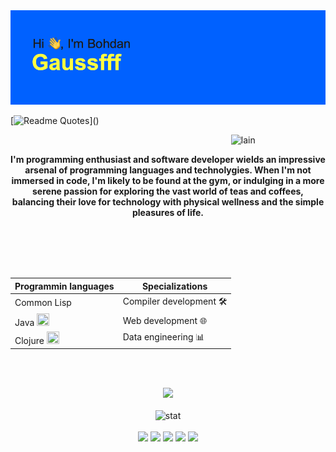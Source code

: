 <img src="https://github.com/gaussfff/gaussfff/blob/master/header.png" alt="Hi there!">

[![Readme Quotes](https://quotes-github-readme.vercel.app/api?type=horizontal&theme=algolia&author="Lain%20Iwakura"&quote=No%20matter%20where%20you%20go,%20everyone%20is%20connected.)]()

<!---<div style="flex:1;padding:15px;" align="center">
    <img src="https://media.giphy.com/media/v1.Y2lkPTc5MGI3NjExczJvYnU5a2d4Nzk0eWZ6bmRwM2F2Y2xtN3ZucXZqdDYwOXZ6OWJ4eiZlcD12MV9naWZzX3NlYXJjaCZjdD1n/udK21RQeWtaGQ/giphy.gif" alt="lain">
</div>-->

<picture>
    <img align="right" width="30%" src="https://media.giphy.com/media/Wn74RUT0vjnoU98Hnt/giphy.gif?cid=ecf05e47c8yq6aez8fgq545l8hwvk5g7u1lpp77f4ta5ys6j&ep=v1_gifs_search&rid=giphy.gif&ct=g" alt="lain">
</picture>

<br>
<div align="center">

**I'm programming enthusiast and software developer wields an impressive arsenal of programming languages and technolygies. When I'm not immersed in code, I'm likely to be found at the gym, or indulging in a more serene passion for exploring the vast world of teas and coffees, balancing their love for technology with physical wellness and the simple pleasures of life.**

</div>
<br><br><br><br>

<div align="center">
    
| Programmin languages  | Specializations |
| ------------- | ------------- |
| Common Lisp  | Compiler development 🛠 |
| Java <img width="20" height="20" src="https://cdn.jsdelivr.net/gh/devicons/devicon@latest/icons/java/java-original.svg" alt=""/>  | Web development 🌐 |
| Clojure <img width="20" height="20" src="https://cdn.jsdelivr.net/gh/devicons/devicon@latest/icons/clojure/clojure-original.svg" alt=""/>   | Data engineering 📊 |

</div>

<br><br>
<div align="center">
    <img src="https://github-readme-stats.vercel.app/api?username=gaussfff&show_icons=true&theme=cobalt">
</div>
<br>

<div align="center">
    <img src="https://github-readme-stats.vercel.app/api/top-langs/?username=gaussfff&layout=compact&theme=cobalt" alt="stat"/>
</div>

<br>
<div align="center">
    <a href="https://www.instagram.com/b.sokol.xyz/"><img src="https://img.shields.io/badge/Instagram-%23E4405F.svg?style=for-the-badge&logo=Instagram&logoColor=white"></a>
    <a href="https://www.linkedin.com/in/bohdan-sokolovskyi-400aa31a2/"><img src="https://img.shields.io/badge/linkedin-%230077B5.svg?style=for-the-badge&logo=linkedin&logoColor=white"></a>
    <a href="https://twitter.com/SokolovskiyB"><img src="https://img.shields.io/badge/X-%23000000.svg?style=for-the-badge&logo=X&logoColor=white"></a>
    <a href="https://discord.com/users/334108202985848833"><img src="https://img.shields.io/badge/Discord-%235865F2.svg?style=for-the-badge&logo=discord&logoColor=white"></a>
    <a href="https://www.reddit.com/user/bsokolovskyi/"><img src="https://img.shields.io/badge/Reddit-FF4500?style=for-the-badge&logo=reddit&logoColor=white"></a>
</div>

